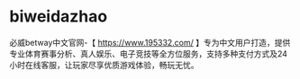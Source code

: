 # biweidazhao
必威betway中文官网-【 https://www.195332.com/ 】专为中文用户打造，提供专业体育赛事分析、真人娱乐、电子竞技等全方位服务，支持多种支付方式及24小时在线客服，让玩家尽享优质游戏体验，畅玩无忧。
